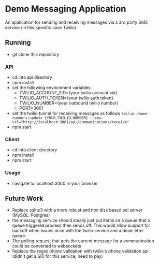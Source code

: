 # Demo Messaging Application
An application for sending and receiving messages via a 3rd party SMS service
(in this specific case Twilio)

## Running
- git clone this repository
### API
- cd into api directory
- npm install 
- set the following environment variables
    - TWILIO_ACCOUNT_SID={your twilio account sid}
    - TWILIO_AUTH_TOKEN={your twilio auth token}
    - TWILIO_NUMBER={your outbound twilio number}
    - PORT=3001
- set the twilio tunnel for receiving messages as follows
`twilio phone-numbers:update {YOUR_TWILIO_NUMBER} --sms-url="http://localhost:3001/api/communications/receive"`
- npm start
### Client
- cd into client directory
- npm install
- npm start

### Usage 
- navigate to localhost:3000 in your browser

## Future Work
- Replace sqlite3 with a more robust and non disk based sql server (MySQL, Postgres)
- the messaging service should ideally just put items on a queue that a queue triggered process
  then sends off. This would allow support for backoff when issues arise with the twilio service
  and a dead letter queue.
- The polling request that gets the current message for a communication could be converted to websockets
- Replace the regex phone validation with twilio's phone validation api (didn't get a SID for this service, need to pay)
